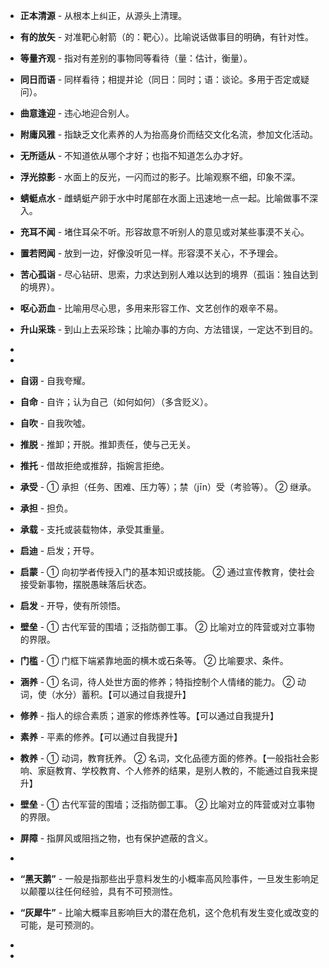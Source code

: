 - **正本清源** - 从根本上纠正，从源头上清理。
- **有的放矢** - 对准靶心射箭（的：靶心）。比喻说话做事目的明确，有针对性。
- **等量齐观** - 指对有差别的事物同等看待（量：估计，衡量）。
- **同日而语** - 同样看待；相提并论（同日：同时；语：谈论。多用于否定或疑问）。
- **曲意逢迎** - 违心地迎合别人。
- **附庸风雅** - 指缺乏文化素养的人为抬高身价而结交文化名流，参加文化活动。
- **无所适从** - 不知道依从哪个才好；也指不知道怎么办才好。
- **浮光掠影** - 水面上的反光，一闪而过的影子。比喻观察不细，印象不深。
- **蜻蜓点水** - 雌蜻蜓产卵于水中时尾部在水面上迅速地一点一起。比喻做事不深入。
- **充耳不闻** - 堵住耳朵不听。形容故意不听别人的意见或对某些事漠不关心。
- **置若罔闻** - 放到一边，好像没听见一样。形容漠不关心，不予理会。
- **苦心孤诣** - 尽心钻研、思索，力求达到别人难以达到的境界（孤诣：独自达到的境界）。
- **呕心沥血** - 比喻用尽心思，多用来形容工作、文艺创作的艰辛不易。
- **升山采珠** - 到山上去采珍珠；比喻办事的方向、方法错误，一定达不到目的。
- 
- 
- **自诩** - 自我夸耀。
- **自命** - 自许；认为自己（如何如何）（多含贬义）。
- **自吹** - 自我吹噓。
- **推脱** - 推卸；开脱。推卸责任，使与己无关。
- **推托** - 借故拒绝或推辞，指婉言拒绝。
- **承受** - ① 承担（任务、困难、压力等）；禁（jīn）受（考验等）。 ② 继承。
- **承担** - 担负。
- **承载** - 支托或装载物体，承受其重量。
- **启迪** - 启发；开导。
- **启蒙** - ① 向初学者传授入门的基本知识或技能。 ② 通过宣传教育，使社会接受新事物，摆脱愚昧落后状态。
- **启发** - 开导，使有所领悟。
- **壁垒** - ① 古代军营的围墙；泛指防御工事。 ② 比喻对立的阵营或对立事物的界限。
- **门槛** - ① 门框下端紧靠地面的横木或石条等。 ② 比喻要求、条件。
- **涵养** - ① 名词，待人处世方面的修养；特指控制个人情绪的能力。 ② 动词，使（水分）蓄积。【可以通过自我提升】
- **修养** - 指人的综合素质；道家的修炼养性等。【可以通过自我提升】
- **素养** - 平素的修养。【可以通过自我提升】
- **教养** - ① 动词，教育抚养。 ② 名词，文化品德方面的修养。【一般指社会影响、家庭教育、学校教育、个人修养的结果，是别人教的，不能通过自我来提升】
- **壁垒** - ① 古代军营的围墙；泛指防御工事。 ② 比喻对立的阵营或对立事物的界限。
- **屏障** - 指屏风或阻挡之物，也有保护遮蔽的含义。
- 

- **“黑天鹅”** - 一般是指那些出乎意料发生的小概率高风险事件，一旦发生影响足以颠覆以往任何经验，具有不可预测性。
- **“灰犀牛”** - 比喻大概率且影响巨大的潜在危机，这个危机有发生变化或改变的可能，是可预测的。
- 


- 

